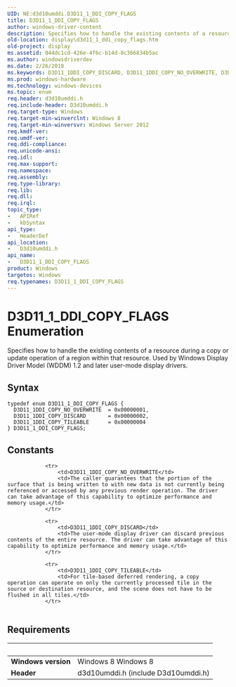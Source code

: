 ```yaml
---
UID: NE:d3d10umddi.D3D11_1_DDI_COPY_FLAGS
title: D3D11_1_DDI_COPY_FLAGS
author: windows-driver-content
description: Specifies how to handle the existing contents of a resource during a copy or update operation of a region within that resource. Used by Windows Display Driver Model (WDDM) 1.2 and later user-mode display drivers.
old-location: display\d3d11_1_ddi_copy_flags.htm
old-project: display
ms.assetid: 044dc1cd-426e-4f6c-b14d-8c366834b5ac
ms.author: windowsdriverdev
ms.date: 2/26/2018
ms.keywords: D3D11_1DDI_COPY_DISCARD, D3D11_1DDI_COPY_NO_OVERWRITE, D3D11_1DDI_COPY_TILEABLE, D3D11_1_DDI_COPY_FLAGS, D3D11_1_DDI_COPY_FLAGS enumeration [Display Devices], d3d10umddi/D3D11_1DDI_COPY_DISCARD, d3d10umddi/D3D11_1DDI_COPY_NO_OVERWRITE, d3d10umddi/D3D11_1DDI_COPY_TILEABLE, d3d10umddi/D3D11_1_DDI_COPY_FLAGS, display.d3d11_1_ddi_copy_flags
ms.prod: windows-hardware
ms.technology: windows-devices
ms.topic: enum
req.header: d3d10umddi.h
req.include-header: D3d10umddi.h
req.target-type: Windows
req.target-min-winverclnt: Windows 8
req.target-min-winversvr: Windows Server 2012
req.kmdf-ver: 
req.umdf-ver: 
req.ddi-compliance: 
req.unicode-ansi: 
req.idl: 
req.max-support: 
req.namespace: 
req.assembly: 
req.type-library: 
req.lib: 
req.dll: 
req.irql: 
topic_type:
-	APIRef
-	kbSyntax
api_type:
-	HeaderDef
api_location:
-	D3d10umddi.h
api_name:
-	D3D11_1_DDI_COPY_FLAGS
product: Windows
targetos: Windows
req.typenames: D3D11_1_DDI_COPY_FLAGS
---
```


# D3D11_1_DDI_COPY_FLAGS Enumeration
Specifies how to handle the existing contents of a resource during a copy or update operation of a region within that resource. Used by Windows Display Driver Model (WDDM) 1.2 and later user-mode display drivers.

## Syntax
````
typedef enum D3D11_1_DDI_COPY_FLAGS { 
  D3D11_1DDI_COPY_NO_OVERWRITE  = 0x00000001,
  D3D11_1DDI_COPY_DISCARD       = 0x00000002,
  D3D11_1DDI_COPY_TILEABLE      = 0x00000004
} D3D11_1_DDI_COPY_FLAGS;
````

## Constants

<table>
            
                <tr>
                    <td>D3D11_1DDI_COPY_NO_OVERWRITE</td>
                    <td>The caller guarantees that the portion of the surface that is being written to with new data is not currently being referenced or accessed by any previous render operation. The driver can take advantage of this capability to optimize performance and memory usage.</td>
                </tr>
            
                <tr>
                    <td>D3D11_1DDI_COPY_DISCARD</td>
                    <td>The user-mode display driver can discard previous contents of the entire resource. The driver can take advantage of this capability to optimize performance and memory usage.</td>
                </tr>
            
                <tr>
                    <td>D3D11_1DDI_COPY_TILEABLE</td>
                    <td>For tile-based deferred rendering, a copy operation can operate on only the currently processed tile in the source or destination resource, and the scene does not have to be flushed in all tiles.</td>
                </tr>
</table>


## Requirements
| &nbsp; | &nbsp; |
| ---- |:---- |
| **Windows version** | Windows 8 Windows 8 |
| **Header** | d3d10umddi.h (include D3d10umddi.h) |